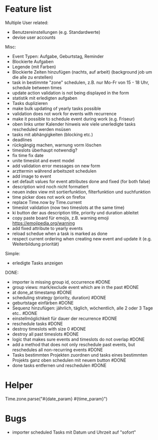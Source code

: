 # Feature list

Multiple User related:
- Benutzereinstellungen (e.g. Standardwerte)
- devise user accounts

Misc:
- Event Typen: Aufgabe, Geburtstag, Reminder
- Blockierte Aufgaben
- Legende (mit Farben)
- Blockierte Zeiten hinzufügen (nachts, auf arbeit) (background job um die alle zu erstellen)
- task in bestimmte "zone" schedulen, z.B. nur Mo-Fr von 15 - 18 Uhr, schedule between times
- update action validation is not being displayed in the form
- statistik mit erledigten aufgaben
- Tasks duplizieren
- make bulk updating of yearly tasks possible
- validation does not work for events with recurrence
- make it possible to schedule event during work (e.g. Friseur)
- oben links unter Kalender hinweis wie viele unerledigte tasks rescheduled werden msüsen
- tasks mit abhängigkeiten (blocking etc.)
- deadlines
- rückgängig machen, warnung vorm löschen
- timeslots überhaupt notwendig?
- fix time fix date
- unite timeslot and event model
- add validation error messages on new form
- arzttermin während arbeitszeit schedulen
- add image to event
- set default values for event attributes done and fixed (for both false)
- description wird noch nicht formatiert
- neuen index view mit sortierfunktion, filterfunktion und suchfunktion
- time picker does not work on firefox
- replace Time.now by Time.current
- timeslot validation (now two timeslots at the same time)
- ki button der aus description title, priority und duration ableitet
- copy paste board für emojis, z.B. warning emoji https://emojipedia.org/warning
- add fixed attribute to yearly events
- reload schedue when a task is marked as done
- respect current ordering when creating new event and update it (e.g. Weiterbildung priorität)

Simple:
- erledigte Tasks anzeigen

DONE:
- importer is missing group id, occurrence #DONE
- group views: mark/exclude event which are in the past #DONE
- at done_at timestamp #DONE
- scheduling strategy (priority, duration) #DONE
- geburtstage einfärben #DONE
- Sequenz hinzufügen: jährlich, täglich, wöchentlich, alle 2 oder 3 Tage etc.. #DONE
- einstellmöglichkeit für dauer der recurrence #DONE
- reschedule tasks #DONE
- destroy timeslots with size 0 #DONE
- destroy all past timeslots #DONE
- logic that makes sure events and timeslots do not overlap #DONE
- add a method that does not only reschedule past events, but reschedules all non-recurring events #DONE
- Tasks bestimmten Projekten zuordnen und tasks eines bestimmten Projekts ganz oben schedulen mit neuem button #DONE
- done tasks entfernen und reschedulen #DONE

# Helper

Time.zone.parse("#{date_param} #{time_param}")

# Bugs

- importer scheduled Tasks mit Datum und Uhrzeit auf "sofort"
